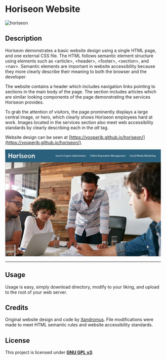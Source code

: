 # Horiseon Website
![horiseon](https://img.shields.io/github/languages/top/yooperjb/horiseon)

## Description 

Horiseon demonstrates a basic website design using a single HTML page, and one external CSS file. The HTML follows semantic element structure using elements such as \<article>, \<header>, \<footer>, \<section>, and \<nav>. Semantic elements are important in website accessibility because they more clearly describe their meaning to both the browser and the developer. 

The website contains a header which includes navigation links pointing to sections in the main body of the page. The section includes articles which are similar looking components of the page demonstrating the services Horiseon provides. 

To grab the attention of visitors, the page prominently displays a large central image, or hero, which clearly shows Horiseon employees hard at work. Images located in the services section also meet web accessibility standards by clearly describing each in the *alt* tag.

Website design can be seen at [https://yooperjb.github.io/horiseon/](https://yooperjb.github.io/horiseon/).

![screenshot](./assets/images/front_page_shot.png)

---

## Usage

Usage is easy, simply download directory, modify to your liking, and upload to the root of your web server.

## Credits

Original website design and code by [Xandromus](https://github.com/Xandromus). File modifications were made to meet HTML semantic rules and website accessibility standards.   

## License

This project is licensed under [**GNU GPL v3**](https://choosealicense.com/licenses/gpl-3.0/).


